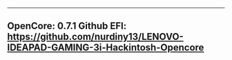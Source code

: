 ---------------
OpenCore: 0.7.1
Github EFI: https://github.com/nurdiny13/LENOVO-IDEAPAD-GAMING-3i-Hackintosh-Opencore
---------------
